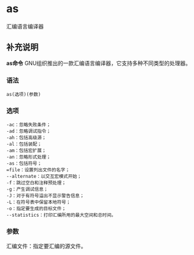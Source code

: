 as
===

汇编语言编译器

## 补充说明

**as命令** GNU组织推出的一款汇编语言编译器，它支持多种不同类型的处理器。

### 语法

```shell
as(选项)(参数)
```

### 选项

```shell
-ac：忽略失败条件；
-ad：忽略调试指令；
-ah：包括高级源；
-al：包括装配；
-am：包括宏扩展；
-an：忽略形式处理；
-as：包括符号；
=file：设置列出文件的名字；
--alternate：以交互宏模式开始；
-f：跳过空白和注释预处理；
-g：产生调试信息；
-J：对于有符号溢出不显示警告信息；
-L：在符号表中保留本地符号；
-o：指定要生成的目标文件；
--statistics：打印汇编所用的最大空间和总时间。
```

### 参数

汇编文件：指定要汇编的源文件。


<!-- Linux命令行搜索引擎：https://jaywcjlove.github.io/linux-command/ -->